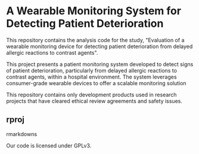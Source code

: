 # A Wearable Monitoring System for Detecting Patient Deterioration

This repository contains the analysis code for the study, "Evaluation of a wearable monitoring device for detecting patient deterioration from delayed allergic reactions to contrast agents".

This project presents a patient monitoring system developed to detect signs of patient deterioration, particularly from delayed allergic reactions to contrast agents, within a hospital environment. The system leverages consumer-grade wearable devices to offer a scalable monitoring solution

This repository contains only development products used in research projects that have cleared ethical review agreements and safety issues.

## rproj
rmarkdowns


Our code is licensed under GPLv3.